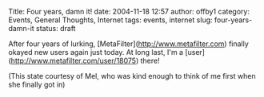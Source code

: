 Title: Four years, damn it!
date: 2004-11-18 12:57
author: offby1
category: Events, General Thoughts, Internet
tags: events, internet
slug: four-years-damn-it
status: draft

After four years of lurking, \[MetaFilter\](<http://www.metafilter.com>) finally okayed new users again just today. At long last, I\'m a \[user\](<http://www.metafilter.com/user/18075>) there!

(This state courtesy of Mel, who was kind enough to think of me first when she finally got in)
